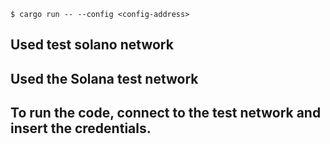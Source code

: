 ```$ cargo run -- --config <config-address>```
## Used test solano network

## Used the Solana test network
## To run the code, connect to the test network and insert the credentials.
